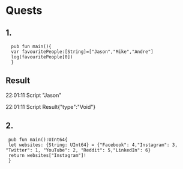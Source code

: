 # Quests
## 1.
```
  pub fun main(){
  var favouritePeople:[String]=["Jason","Mike","Andre"]
  log(favouritePeople[0])
  }
```
## Result
22:01:11 Script "Jason"

22:01:11 Script Result{"type":"Void"}
## 2.
```
 pub fun main():UInt64{
 let websites: {String: UInt64} = {"Facebook": 4,"Instagram": 3, "Twitter": 1, "YouTube": 2, "Reddit": 5,"LinkedIn": 6}
 return websites["Instagram"]!
 }
```
